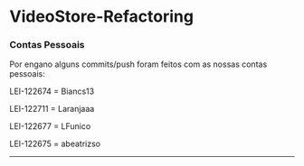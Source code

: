 ﻿# VideoStore-Refactoring

### Contas Pessoais
Por engano alguns commits/push foram feitos com as nossas contas pessoais:

LEI-122674 = Biancs13

LEI-122711 = Laranjaaa

LEI-122677 = LFunico

LEI-122675 = abeatrizso

****
